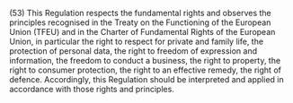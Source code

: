 (53) This Regulation respects the fundamental rights and observes the principles recognised in the Treaty on the Functioning of the European Union (TFEU) and in the Charter of Fundamental Rights of the European Union, in particular the right to respect for private and family life, the protection of personal data, the right to freedom of expression and information, the freedom to conduct a business, the right to property, the right to consumer protection, the right to an effective remedy, the right of defence. Accordingly, this Regulation should be interpreted and applied in accordance with those rights and principles.